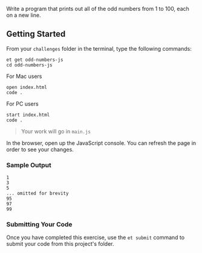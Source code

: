 Write a program that prints out all of the odd numbers from 1 to 100, each on a new line.

## Getting Started

From your `challenges` folder in the terminal, type the following commands:

```no-highlight
et get odd-numbers-js
cd odd-numbers-js
```

For Mac users

```no-highlight
open index.html
code .
```

For PC users

```no-highlight
start index.html
code .
```

> Your work will go in `main.js`

In the browser, open up the JavaScript console. You can refresh the page in order to see your changes.

### Sample Output

```no-highlight
1
3
5
... omitted for brevity
95
97
99
```

### Submitting Your Code

Once you have completed this exercise, use the `et submit` command to submit your code from this project's folder.
